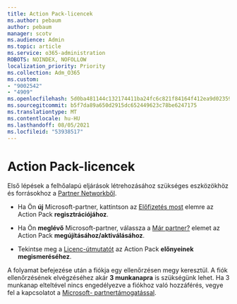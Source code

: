 ```yaml
---
title: Action Pack-licencek
ms.author: pebaum
author: pebaum
manager: scotv
ms.audience: Admin
ms.topic: article
ms.service: o365-administration
ROBOTS: NOINDEX, NOFOLLOW
localization_priority: Priority
ms.collection: Adm_O365
ms.custom:
- "9002542"
- "4909"
ms.openlocfilehash: 5d0ba481144c132174411ba24fc6c821f84164f412ea9d02359e520e33187862
ms.sourcegitcommit: b5f7da89a650d2915dc652449623c78be6247175
ms.translationtype: MT
ms.contentlocale: hu-HU
ms.lasthandoff: 08/05/2021
ms.locfileid: "53938517"
---
```

# <a name="action-pack-licenses"></a>Action Pack-licencek

Első lépések a felhőalapú eljárások létrehozásához szükséges eszközökhöz és forrásokhoz a [Partner Networkből](https://aka.ms/MPNActionPack).

- Ha Ön **új** Microsoft-partner, kattintson az [Előfizetés most](https://aka.ms/MPNActionPackNew) elemre az Action Pack **regisztrációjához**.

- Ha Ön **meglévő** Microsoft-partner, válassza a [Már partner?](https://aka.ms/MPNActionPackExisting) elemet az Action Pack **megújításához/aktiválásához**. 

- Tekintse meg a [Licenc-útmutatót](https://aka.ms/MPNActionPackGuide) az Action Pack **előnyeinek megismeréséhez**. 

A folyamat befejezése után a fiókja egy ellenőrzésen megy keresztül. A fiók ellenőrzésének elvégzéséhez akár **3 munkanapra** is szükségünk lehet. Ha 3 munkanap elteltével nincs engedélyezve a fiókhoz való hozzáférés, vegye fel a kapcsolatot a [Microsoft- partnertámogatással](https://aka.ms/MPNActionPackSupport). 
